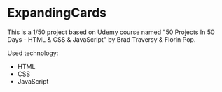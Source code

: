# ExpandingCards

This is a 1/50 project based on Udemy course named "50 Projects In 50 Days - HTML & CSS & JavaScript" by Brad Traversy & Florin Pop.

Used technology:
* HTML
* CSS
* JavaScript
